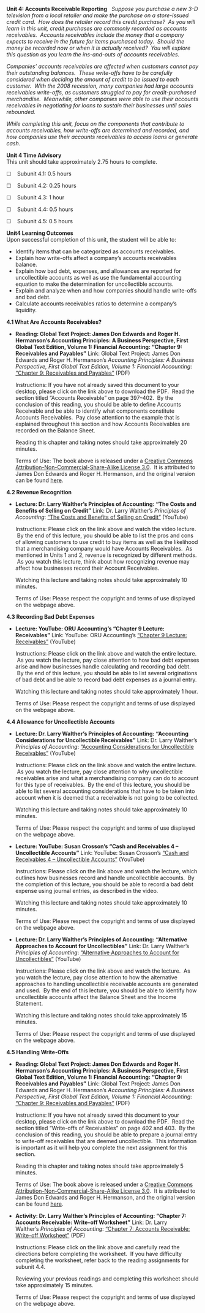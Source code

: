 **Unit 4: Accounts Receivable Reporting** <span id="4"></span> 
*Suppose you purchase a new 3-D television from a local retailer and
make the purchase on a store-issued credit card.  How does the retailer
record this credit purchase?  As you will learn in this unit, credit
purchases are commonly recorded as accounts receivables.  Accounts
receivables include the money that a company expects to receive in the
future for items purchased today.  Should the money be recorded now or
when it is actually received?  You will explore this question as you
learn the ins-and-outs of accounts receivables.*  
  
 *Companies’ accounts receivables are affected when customers cannot pay
their outstanding balances.  These write-offs have to be carefully
considered when deciding the amount of credit to be issued to each
customer.  With the 2008 recession, many companies had large accounts
receivables write-offs, as customers struggled to pay for
credit-purchased merchandise.  Meanwhile, other companies were able to
use their accounts receivables in negotiating for loans to sustain their
businesses until sales rebounded.*  
  
 *While completing this unit, focus on the components that contribute to
accounts receivables, how write-offs are determined and recorded, and
how companies use their accounts receivables to access loans or generate
cash.*

**Unit 4 Time Advisory**  
This unit should take approximately 2.75 hours to complete.  
  
 ☐    Subunit 4.1: 0.5 hours  
  
 ☐    Subunit 4.2: 0.25 hours  
  
 ☐    Subunit 4.3: 1 hour  
  
 ☐    Subunit 4.4: 0.5 hours  
  
 ☐    Subunit 4.5: 0.5 hours

**Unit4 Learning Outcomes**  
Upon successful completion of this unit, the student will be able to:
-   Identify items that can be categorized as accounts receivables.
-   Explain how write-offs affect a company’s accounts receivables
    balance.
-   Explain how bad debt, expenses, and allowances are reported for
    uncollectible accounts as well as use the fundamental accounting
    equation to make the determination for uncollectible accounts.
-   Explain and analyze when and how companies should handle write-offs
    and bad debt.
-   Calculate accounts receivables ratios to determine a company’s
    liquidity.

**4.1 What Are Accounts Receivables?** <span id="4.1"></span> 
-   **Reading: Global Text Project: James Don Edwards and Roger H.
    Hermanson’s Accounting Principles: A Business Perspective, First
    Global Text Edition, Volume 1: Financial Accounting: “Chapter 9:
    Receivables and Payables”**
    Link: Global Text Project: James Don Edwards and Roger H.
    Hermanson’s *Accounting Principles: A Business Perspective, First
    Global Text Edition, Volume 1: Financial Accounting*: [“Chapter 9:
    Receivables and
    Payables”](http://www.saylor.org/site/wp-content/uploads/2012/10/Accounting-Principles-Vol.-1.pdf)
    (PDF)  
      
     Instructions: If you have not already saved this document to your
    desktop, please click on the link above to download the PDF.  Read
    the section titled “Accounts Receivable” on page 397–402.  By the
    conclusion of this reading, you should be able to define Accounts
    Receivable and be able to identify what components constitute
    Accounts Receivables.  Pay close attention to the example that is
    explained throughout this section and how Accounts Receivables are
    recorded on the Balance Sheet.  
      
     Reading this chapter and taking notes should take approximately 20
    minutes.  
      
     Terms of Use: The book above is released under a [Creative Commons
    Attribution-Non-Commercial-Share-Alike License
    3.0](http://creativecommons.org/licenses/by-nc-sa/3.0/).  It is
    attributed to James Don Edwards and Roger H. Hermanson, and the
    original version can be found
    [here](http://dl.dropbox.com/u/31779972/Accounting%20Principles%20Vol.%201.pdf).

**4.2 Revenue Recognition** <span id="4.2"></span> 
-   **Lecture: Dr. Larry Walther’s Principles of Accounting: “The Costs
    and Benefits of Selling on Credit”**
    Link: Dr. Larry Walther’s *Principles of Accounting*: [“The Costs
    and Benefits of Selling on
    Credit”](http://www.principlesofaccounting.com/youtube_player/player.html?filename=Hoxw9_QqxeA)
    (YouTube)  
      
     Instructions: Please click on the link above and watch the video
    lecture.  By the end of this lecture, you should be able to list the
    pros and cons of allowing customers to use credit to buy items as
    well as the likelihood that a merchandising company would have
    Accounts Receivables.  As mentioned in Units 1 and 2, revenue is
    recognized by different methods.  As you watch this lecture, think
    about how recognizing revenue may affect how businesses record their
    Account Receivables.  
      
     Watching this lecture and taking notes should take approximately 10
    minutes.  
      
     Terms of Use: Please respect the copyright and terms of use
    displayed on the webpage above.

**4.3 Recording Bad Debt Expenses** <span id="4.3"></span> 
-   **Lecture: YouTube: ORU Accounting’s “Chapter 9 Lecture:
    Receivables”**
    Link: YouTube: ORU Accounting’s [“Chapter 9 Lecture:
    Receivables”](http://www.youtube.com/watch?v=yuJH5WDc0f4&feature=relmfu)
    (YouTube)  
      
     Instructions: Please click on the link above and watch the entire
    lecture.  As you watch the lecture, pay close attention to how bad
    debt expenses arise and how businesses handle calculating and
    recording bad debt.  By the end of this lecture, you should be able
    to list several originations of bad debt and be able to record bad
    debt expenses as a journal entry.  
      
     Watching this lecture and taking notes should take approximately 1
    hour.  
      
     Terms of Use: Please respect the copyright and terms of use
    displayed on the webpage above.

**4.4 Allowance for Uncollectible Accounts** <span id="4.4"></span> 
-   **Lecture: Dr. Larry Walther’s Principles of Accounting: “Accounting
    Considerations for Uncollectible Receivables”**
    Link: Dr. Larry Walther’s *Principles of Accounting*: [“Accounting
    Considerations for Uncollectible
    Receivables”](http://www.principlesofaccounting.com/youtube_player/player.html?filename=Facg9gNX11c)
    (YouTube)  
      
     Instructions: Please click on the link above and watch the entire
    lecture.  As you watch the lecture, pay close attention to why
    uncollectible receivables arise and what a merchandising company can
    do to account for this type of receivables.  By the end of this
    lecture, you should be able to list several accounting
    considerations that have to be taken into account when it is deemed
    that a receivable is not going to be collected.  
      
     Watching this lecture and taking notes should take approximately 10
    minutes.  
      
     Terms of Use: Please respect the copyright and terms of use
    displayed on the webpage above.

-   **Lecture: YouTube: Susan Crosson’s “Cash and Receivables 4 –
    Uncollectible Accounts”**
    Link: YouTube: Susan Crosson’s [“Cash and Receivables 4 –
    Uncollectible
    Accounts”](http://www.youtube.com/watch?v=md82oQgub4I&feature=fvwrel)
    (YouTube)  
      
     Instructions: Please click on the link above and watch the lecture,
    which outlines how businesses record and handle uncollectible
    accounts.  By the completion of this lecture, you should be able to
    record a bad debt expense using journal entries, as described in the
    video.  
      
     Watching this lecture and taking notes should take approximately 10
    minutes.  
      
     Terms of Use: Please respect the copyright and terms of use
    displayed on the webpage above.

-   **Lecture: Dr. Larry Walther’s Principles of Accounting:
    “Alternative Approaches to Account for Uncollectibles”**
    Link: Dr. Larry Walther’s *Principles of Accounting*: [“Alternative
    Approaches to Account for
    Uncollectibles”](http://www.principlesofaccounting.com/youtube_player/player.html?filename=7KePIs3WM6U)
    (YouTube)  
      
     Instructions: Please click on the link above and watch the lecture.
     As you watch the lecture, pay close attention to how the
    alternative approaches to handling uncollectible receivable accounts
    are generated and used.  By the end of this lecture, you should be
    able to identify how uncollectible accounts affect the Balance Sheet
    and the Income Statement.  
      
     Watching this lecture and taking notes should take approximately 15
    minutes.  
      
     Terms of Use: Please respect the copyright and terms of use
    displayed on the webpage above.

**4.5 Handling Write-Offs** <span id="4.5"></span> 
-   **Reading: Global Text Project: James Don Edwards and Roger H.
    Hermanson’s Accounting Principles: A Business Perspective, First
    Global Text Edition, Volume 1: Financial Accounting: “Chapter 9:
    Receivables and Payables”**
    Link: Global Text Project: James Don Edwards and Roger H.
    Hermanson’s *Accounting Principles: A Business Perspective, First
    Global Text Edition, Volume 1: Financial Accounting*: [“Chapter 9:
    Receivables and
    Payables”](http://www.saylor.org/site/wp-content/uploads/2012/10/Accounting-Principles-Vol.-1.pdf)
    (PDF)  
      
     Instructions: If you have not already saved this document to your
    desktop, please click on the link above to download the PDF.  Read
    the section titled “Write-offs of Receivables” on page 402 and 403. 
    By the conclusion of this reading, you should be able to prepare a
    journal entry to write-off receivables that are deemed
    uncollectible.  This information is important as it will help you
    complete the next assignment for this section.  
      
     Reading this chapter and taking notes should take approximately 5
    minutes.  
      
     Terms of Use: The book above is released under a [Creative Commons
    Attribution-Non-Commercial-Share-Alike License
    3.0](http://creativecommons.org/licenses/by-nc-sa/3.0/).  It is
    attributed to James Don Edwards and Roger H. Hermanson, and the
    original version can be found
    [here](http://dl.dropbox.com/u/31779972/Accounting%20Principles%20Vol.%201.pdf).

-   **Activity: Dr. Larry Walther’s Principles of Accounting: “Chapter
    7: Accounts Receivable: Write-off Worksheet”**
    Link: Dr. Larry Walther’s *Principles of Accounting*: [“Chapter 7:
    Accounts Receivable: Write-off
    Worksheet”](http://www.principlesofaccounting.com/chapter7/problems7.html)
    (PDF)  
      
     Instructions: Please click on the link above and carefully read the
    directions before completing the worksheet.  If you have difficulty
    completing the worksheet, refer back to the reading assignments for
    subunit 4.4.  
      
     Reviewing your previous readings and completing this worksheet
    should take approximately 15 minutes.  
      
     Terms of Use: Please respect the copyright and terms of use
    displayed on the webpage above.


